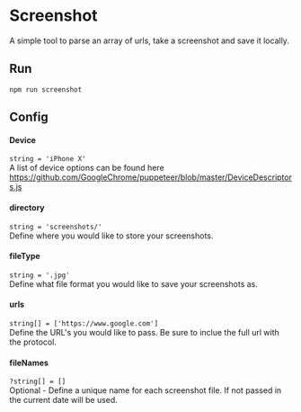 # Screenshot
A simple tool to parse an array of urls, take a screenshot and save it locally.

## Run
`npm run screenshot`

## Config
#### Device
`string = 'iPhone X'`  
A list of device options can be found here https://github.com/GoogleChrome/puppeteer/blob/master/DeviceDescriptors.js

#### directory
`string = 'screenshots/'`  
Define where you would like to store your screenshots.

#### fileType
`string = '.jpg'`  
Define what file format you would like to save your screenshots as.

#### urls
`string[] = ['https://www.google.com']`  
Define the URL's you would like to pass. Be sure to inclue the full url with the protocol.

#### fileNames
`?string[] = []`  
Optional - Define a unique name for each screenshot file. If not passed in the current date will be used.